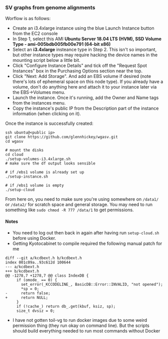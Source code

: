 ### SV graphs from genome alignments

Worflow is as follows:
* Create an i3.4xlarge instance using the blue Launch Instance button from the EC2 console
* In Step 1, select this AMI **Ubuntu Server 18.04 LTS (HVM), SSD Volume Type - ami-005bdb005fb00e791 (64-bit x86)**
* Select an **i3.4xlarge** insteance type in Step 2.  This isn't so important, but other instance types may require hacking the device names in the mounting script below a little bit.
* Click "Configure Instance Details" and tick off the "Request Spot Instances" box in the Purchasing Options section near the top.
* Click "Next: Add Storage".  And add an EBS volume if desired (note there's lots of ephemeral space on this node type).  If you already have a volume, don't do anything here and attach it to your instance later via the EBS->Volumes menu. 
* Launch the instance. Once it's running, add the Owner and Name tags from the instances menu. 
* Copy the instance's public IP from the Description part of the instance information (when clicking on it).

Once the instance is successfully created:
```
ssh ubuntu@<public ip>
git clone https://github.com/glennhickey/wgasv.git
cd wgasv

# mount the disks
cd cloud
./setup-volumes-i3.4xlarge.sh
# make sure the df output looks sensible

# if /ebs1 volume is already set up
./setup-instance.sh

# if /ebs1 volume is empty
./setup-cloud
```
From here on, you need to make sure you're using somewhere on `/data1/` or `/data2/` for scratch space and general storage.  You may need to run something like `sudo chmod -R 777 /data/1` to get permissions.  

#### Notes
* You need to log out then back in again after having run `setup-cloud.sh` before using Docker.
* Getting Kyotocabinet to compile required the following manual patch for me

```
diff --git a/kcdbext.h b/kcdbext.h
index 001c09a..93c612d 100644
--- a/kcdbext.h
+++ b/kcdbext.h
@@ -1278,7 +1278,7 @@ class IndexDB {
     if (omode_ == 0) {
       set_error(_KCCODELINE_, BasicDB::Error::INVALID, "not opened");
       *sp = 0;
-      return false;
+      return NULL;
     }
     if (!cache_) return db_.get(kbuf, ksiz, sp);
     size_t dvsiz = 0;
```

* I have not gotten toil-vg to run docker images due to some weird permission thing (they run okay on command line).  But the scripts should build everything needed to run most commands without Docker
